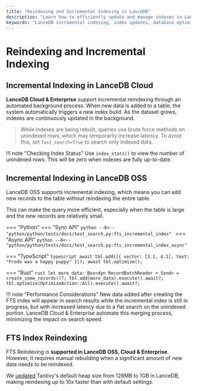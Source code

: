 ```yaml
---
title: "Reindexing and Incremental Indexing in LanceDB"
description: "Learn how to efficiently update and manage indexes in LanceDB using incremental indexing. Includes best practices for adding new records without full reindexing."
keywords: "LanceDB incremental indexing, index updates, database optimization, vector search indexing, index management"
---
```


# Reindexing and Incremental Indexing

## Incremental Indexing in LanceDB Cloud

**LanceDB Cloud & Enterprise** support incremental reindexing through an automated background process. When new data is added to a table, the system automatically triggers a new index build. As the dataset grows, indexes are continuously updated in the background.

> While indexes are being rebuilt, queries use brute force methods on unindexed rows, which may temporarily increase latency. To avoid this, set `fast_search=True` to search only indexed data.

!!! note "Checking Index Status"
    Use `index_stats()` to view the number of unindexed rows. This will be zero when indexes are fully up-to-date.

## Incremental Indexing in LanceDB OSS

LanceDB OSS supports incremental indexing, which means you can add new records to the table without reindexing the entire table.

This can make the query more efficient, especially when the table is large and the new records are relatively small.

=== "Python"
    === "Sync API"
        ```python
        --8<-- "python/python/tests/docs/test_search.py:fts_incremental_index"
        ```
    === "Async API"
        ```python
        --8<-- "python/python/tests/docs/test_search.py:fts_incremental_index_async"
        ```

=== "TypeScript"
    ```typescript
    await tbl.add([{ vector: [3.1, 4.1], text: "Frodo was a happy puppy" }]);
    await tbl.optimize();
    ```

=== "Rust"
    ```rust
    let more_data: Box<dyn RecordBatchReader + Send> = create_some_records()?;
    tbl.add(more_data).execute().await?;
    tbl.optimize(OptimizeAction::All).execute().await?;
    ```

!!! note "Performance Considerations"
    New data added after creating the FTS index will appear in search results while the incremental index is still in progress, but with increased latency due to a flat search on the unindexed portion. LanceDB Cloud & Enterprise automate this merging process, minimizing the impact on search speed.

## FTS Index Reindexing

FTS Reindexing is **supported in LanceDB OSS, Cloud & Enterprise**. However, it requires manual rebuilding when a significant amount of new data needs to be reindexed.

We [updated](https://github.com/lancedb/lancedb/pull/762) Tantivy's default heap size from 128MB to 1GB in LanceDB, making reindexing up to 10x faster than with default settings.



